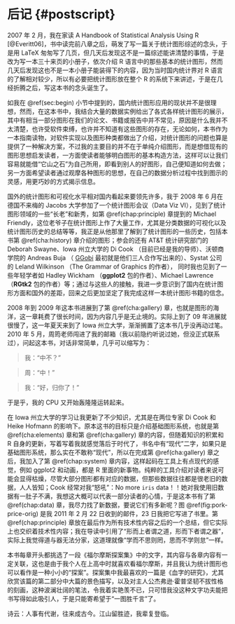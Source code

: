# 后记 {#postscript}

2007 年 2 月，我在家读 A Handbook of Statistical Analysis Using R [@Everitt06]，书中读完前八章之后，萌发了写一篇关于统计图形综述的念头，于是用 LaTeX 匆匆写了几页，但几天后发现这不是一篇综述能讲清楚的事情，于是改为写一本三十来页的小册子，依次介绍 R 语言中的那些基本的统计图形，然而几天后发现这也不是一本小册子能装得下的内容，因为当时国内统计界对 R 语言的了解相对较少，所以有必要把统计图形放在整个 R 的系统下来讲述，于是在几经折腾之后，写这本书的念头诞生了。

如我在 \@ref(sec:begin) 小节中提到的，国内统计图形应用的现状并不是很理想，然而，在这本书中，我结合大量的数据实例给出了各式各样统计图形的展示，其中有相当一部分图形在我们的论文、书籍或报告中并不常见，原因是什么我并不太清楚，也许受软件束缚，也许并不知道有这些图形的存在，无论如何，本书作为一本指南读物，对软件实现以及图形种类都做出了介绍，对统计图形的问题也算是提供了一种解决方案，不过我的主要目的并不在于单纯介绍图形，而是想借现有的图形思想启发读者，一方面使读者能够明白图形的基本构造方法，这样可以让我们容易就能借“它山之石”为自己所用，即看到别人的好图形，自己便知道如何去做；另一方面希望读者通过观摩各种图形的思想，在自己的数据分析过程中找到图示的灵感，用更巧妙的方式揭示信息。

国外的统计图形和可视化水平相对国内看起来要领先许多，我于 2008 年 6 月在德国不来梅的 Jacobs 大学参加了一个统计图形会议（Data Viz VI），见到了统计图形领域的一些“长老”和新秀，如第 \@ref(chap:principle) 章提到的 Michael Friendly，这位老爷子在统计图形上作了大量工作，尤其是分类数据的可视化以及统计图形历史的总结等等，我正是从他那里了解到了统计图形的一些历史，包括本书第 \@ref(cha:history) 章介绍的图形；参会的还有 AT\&T 统计研究部门的 Deborah Swayne、Iowa 州立大学的 Di Cook （目前已经是我的导师）、沃顿商学院的 Andreas Buja （ [GGobi](http://www.ggobi.org) 最初就是他们三人合作写出来的）、Systat 公司的 Leland Wilkinson （The Grammar of Graphics 的作者）， 同时我也见到了一些年轻学者如 Hadley Wickham （**ggplot2** 包的作者）、Michael Lawrence （**RGtk2** 包的作者）等；通过与这些人的接触，我进一步意识到了国内在统计图形方面和国外的差距，回来之后更加坚定了我完成这样一本统计图形书籍的信念。

2008 年到 2009 年这本书进展到了第 \@ref(cha:gallery) 章，也就是图形的海洋，这一章耗费了很长时间，因为内容几乎是无止境的。实际上到了 09 年进展就很慢了，这一年夏天来到了 Iowa 州立大学，渐渐搁置了这本书几乎没再动过笔。2010 年 5 月，周筠老师闯进了我的邮箱（我以前隐约听说过她，但没正式联系过），问起这本书，对话非常简单，几乎可以缩写为：

> 我：“中不？”

> 周：“中！”

> 我：“好，归你了！”

于是乎，我的 CPU 又开始轰隆隆运转起来。

在 Iowa 州立大学的学习让我更新了不少知识，尤其是在两位专家 Di Cook 和 Heike Hofmann 的影响下。原本这书的目标只是介绍基础图形系统，也就是第 \@ref(cha:elements) 章和第 \@ref(cha:gallery) 章的内容，但随着知识的积累和 R 自身的更新，写着写着我就感觉落后于时代了，书名中有“现代”二字，如果只是基础图形系统，那么实在不敢称“现代”，所以在完成第 \@ref(cha:gallery) 章之后，我加入了第 \@ref(chap:system) 章内容，这样起码在工具上有点现代的感觉，例如 ggplot2 和动画，都是 R 里面的新事物。纯粹的工具介绍对读者来说可能会显得枯燥，尽管大部分图形都有对应的数据，但那些数据往往都是很老旧的数据，人人皆知；Cook 经常对我“怒吼”：No more `iris` data！！她对我使用旧数据有一肚子不满，我想这大概可以代表一部分读者的心情，于是这本书有了第 \@ref(chap:data) 章，我尽力找了新数据，要说它们有多新呢？图 \@ref(fig:pork-price-orig) 是我 2011 年 2 月 22 日收到的邮件，23 日我把它写进了书里。第 \@ref(chap:principle) 章放在最后作为所有技术性内容之后的一个总结，但它实际上也交织着技术性内容；我在导读中引用了“形而上者谓之道，形而下者谓之器”，实际上我觉得道与器无法分家，这道理就像“学而不思则罔，思而不学则怠”一样。

本书每章开头都挑选了一段《福尔摩斯探案集》中的文字，其内容与各章内容有一定关联，这也是由于我个人在上高中时就喜欢看福尔摩斯，并且我认为统计图形也可以看作是一种小小的“探案”。探案集中我最喜欢的一篇是《血字的研究》，尤其欣赏该篇的第二部分中大篇的景色描写，以及对主人公杰弗逊·霍普坚韧不拔性格的刻画，这种波澜壮阔的笔法，令我着实艳羡不已，只可惜我没这种文字功夫能把书写得如此吸引人，于是只能寄希望于“一图胜千言”了。

诗云：人事有代谢，往来成古今。江山留胜迹，我辈复登临。

